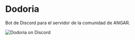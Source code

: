 # Dodoria

Bot de Discord para el servidor de la comunidad de ANGAR.

![Dodoria on Discord](https://github.com/user-attachments/assets/5ec9a6ab-c660-41d8-85d2-18c8e81a5c43)

